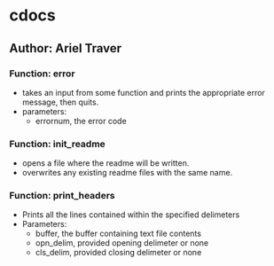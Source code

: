 # cdocs
## Author: Ariel Traver
### Function: error
* takes an input from some function and prints the appropriate error message, then quits.
* parameters:
    * errornum, the error code

### Function: init_readme
* opens a file where the readme will be written.
* overwrites any existing readme files with the same name.

### Function: print_headers
* Prints all the lines contained within the specified delimeters
* Parameters:
    * buffer, the buffer containing text file contents
    * opn_delim, provided opening delimeter or none
    * cls_delim, provided closing delimeter or none

